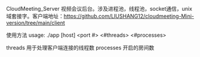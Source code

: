 CloudMeeting_Server
视频会议后台。涉及进程池，线程池，socket通信，unix域套接字。客户端地址：https://github.com/LIUSHANG12/cloudmeeting-Mini-version/tree/main/client

使用方法
usage: ./app [host] <port #> <#threads> <#processes>

threads 用于处理客户端连接的线程数
processes 开启的房间数
